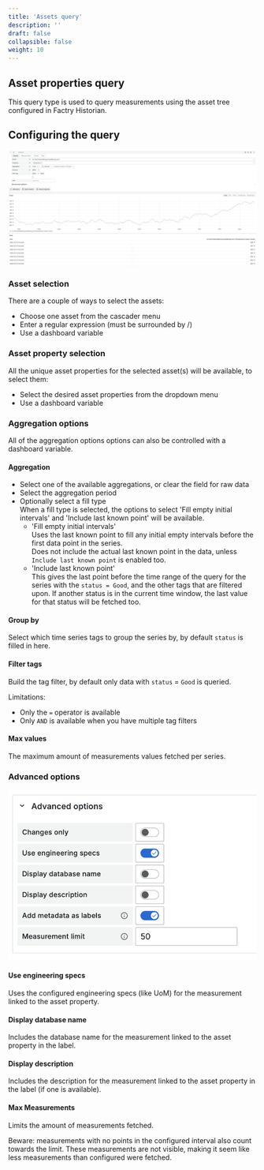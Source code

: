 ```yaml
---
title: 'Assets query'
description: ''
draft: false
collapsible: false
weight: 10
---
```


## Asset properties query

This query type is used to query measurements using the asset tree configured in Factry Historian.

## Configuring the query

![Assets query](../../images/3_queries/assets_query.png 'Assets query')

### Asset selection

There are a couple of ways to select the assets:

- Choose one asset from the cascader menu
- Enter a regular expression (must be surrounded by /)
- Use a dashboard variable

### Asset property selection

All the unique asset properties for the selected asset(s) will be available, to select them:

- Select the desired asset properties from the dropdown menu
- Use a dashboard variable

### Aggregation options

All of the aggregation options options can also be controlled with a dashboard variable.

#### Aggregation

- Select one of the available aggregations, or clear the field for raw data
- Select the aggregation period
- Optionally select a fill type  
  When a fill type is selected, the options to select 'Fill empty initial intervals' and 'Include last known point' will be available.
  - 'Fill empty initial intervals'  
    Uses the last known point to fill any initial empty intervals before the first data point in the series.  
    Does not include the actual last known point in the data, unless `Include last known point` is enabled too.
  - 'Include last known point'  
    This gives the last point before the time range of the query for the series with the `status = Good`, and the other tags that are filtered upon.
    If another status is in the current time window, the last value for that status will be fetched too.

#### Group by

Select which time series tags to group the series by, by default `status` is filled in here.

#### Filter tags

Build the tag filter, by default only data with `status` = `Good` is queried.

Limitations:

- Only the `=` operator is available
- Only `AND` is available when you have multiple tag filters

#### Max values

The maximum amount of measurements values fetched per series.

### Advanced options

![Advanced options](../../images/3_queries/advanced-options.png 'Advanced options')

#### Use engineering specs

Uses the configured engineering specs (like UoM) for the measurement linked to the asset property.

#### Display database name

Includes the database name for the measurement linked to the asset property in the label.

#### Display description

Includes the description for the measurement linked to the asset property in the label (if one is available).

#### Max Measurements

Limits the amount of measurements fetched.

Beware: measurements with no points in the configured interval also count towards the limit. These measurements are not visible, making it seem like less measurements than configured were fetched.
